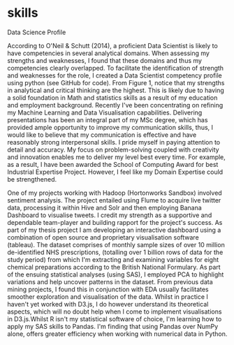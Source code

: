 # skills
Data Science Profile

According to O'Neil & Schutt (2014), a proficient Data Scientist is likely to have competencies in several analytical domains. When assessing my strengths and weaknesses, I found that these domains and thus my competencies clearly overlapped. To facilitate the identification of strength and weaknesses for the role, I created a Data Scientist competency profile using python (see GitHub for code). From Figure 1, notice that my strengths in analytical and critical thinking are the highest. This is likely due to having a solid foundation in Math and statistics skills as a result of my education and employment background. Recently I've been concentrating on refining my Machine Learning and Data Visualisation capabilities. Delivering presentations has been an integral part of my MSc degree, which has provided ample opportunity to improve my communication skills, thus, I would like to believe that my communication is effective and have reasonably strong interpersonal skills. I pride myself in paying attention to detail and accuracy. My focus on problem-solving coupled with creativity and innovation enables me to deliver my level best every time. For example, as a result, I have been awarded the School of Computing Award for best Industrial Expertise Project. However, I feel like my Domain Expertise could be strengthened.

One of my projects working with Hadoop (Hortonworks Sandbox) involved sentiment analysis. The project entailed using Flume to acquire live twitter data, processing it within Hive and Solr and then employing Banana Dashboard to visualise tweets. I credit my strength as a supportive and dependable team-player and building rapport for the project's success. As part of my thesis project I am developing an interactive dashboard using a combination of open source and proprietary visualisation software (tableau). The dataset comprises of monthly sample sizes of over 10 million de-identified NHS prescriptions, (totalling over 1 billion rows of data for the study period) from which I'm extracting and examining variables for eight chemical preparations according to the British National Formulary. As part of the ensuing statistical analyses (using SAS), I employed PCA to highlight variations and help uncover patterns in the dataset. From previous data mining projects, I found this in conjunction with EDA usually facilitates smoother exploration and visualisation of the data. Whilst in practice I haven't yet worked with D3.js, I do however understand its theoretical aspects, which will no doubt help when I come to implement visualisations in D3.js.Whilst R isn't my statistical software of choice, I'm learning how to apply my SAS skills to Pandas. I'm finding that using Pandas over NumPy alone, offers greater efficiency when working with numerical data in Python.
